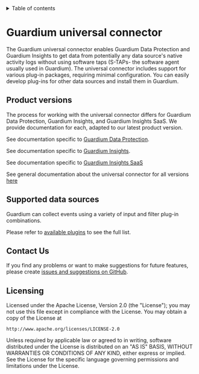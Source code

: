<details closed="closed">
  <summary>Table of contents</summary>

  - [Guardium universal connector](#guardium-universal-connector)
  - [Product versions](#product-versions)
  - [Supported data sources](#supported-data-sources)
  - [Contributing](#contributing)
  - [Contact us](#contact-us)
  - [Licensing](#licensing)

</details>

# Guardium universal connector

The Guardium universal connector enables Guardium Data Protection and Guardium Insights to get data from potentially any data source's native activity logs without using software taps (S-TAPs- the software agent usually used in Guardium). The universal connector includes support for various plug-in packages, requiring minimal configuration. You can easily develop plug-ins for other data sources and install them in Guardium.

## Product versions
The process for working with the universal connector differs for Guardium Data Protection, Guardium Insights, and Guardium Insights SaaS. We provide documentation for each, adapted to our latest product version. 

See documentation specific to [Guardium Data Protection](docs/Guardium%20Data%20Protection).

See documentation specific to [Guardium Insights](docs/Guardium%20Insights/3.2.x/README.md).

See documentation specific to [Guardium Insights SaaS](/docs/Guardium%20Insights/SaaS_1.0)

See general documentation about the universal connector for all versions [here](/docs/readme.md)

## Supported data sources

Guardium can collect events using a variety of input and filter plug-in combinations.

Please refer to [available plugins](docs/available_plugins.md) to see the full list.


## Contact Us
If you find any problems or want to make suggestions for future features, please create [issues and suggestions on GitHub](https://github.com/IBM/universal-connectors/issues).


## Licensing

Licensed under the Apache License, Version 2.0 (the "License");
you may not use this file except in compliance with the License.
You may obtain a copy of the License at

    http://www.apache.org/licenses/LICENSE-2.0

Unless required by applicable law or agreed to in writing, software
distributed under the License is distributed on an "AS IS" BASIS,
WITHOUT WARRANTIES OR CONDITIONS OF ANY KIND, either express or implied.
See the License for the specific language governing permissions and
limitations under the License.

